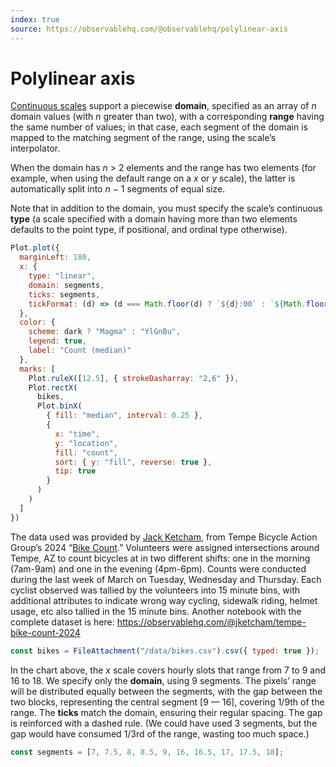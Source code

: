 ```yaml
---
index: true
source: https://observablehq.com/@observablehq/polylinear-axis
---
```


# Polylinear axis

[Continuous scales](https://observablehq.com/plot/features/scales#continuous-scales) support a piecewise **domain**, specified as an array of _n_ domain values (with _n_ greater than two), with a corresponding **range** having the same number of values; in that case, each segment of the domain is mapped to the matching segment of the range, using the scale’s interpolator.

When the domain has _n_&nbsp;&gt;&nbsp;2 elements and the range has two elements (for example, when using the default range on a _x_ or _y_ scale), the latter is automatically split into _n_&nbsp;&minus;&nbsp;1 segments of equal size.

Note that in addition to the domain, you must specify the scale’s continuous **type** (a scale specified with a domain having more than two elements defaults to the point type, if positional, and ordinal type otherwise).

```js echo
Plot.plot({
  marginLeft: 180,
  x: {
    type: "linear",
    domain: segments,
    ticks: segments,
    tickFormat: (d) => (d === Math.floor(d) ? `${d}:00` : `${Math.floor(d)}:30`)
  },
  color: {
    scheme: dark ? "Magma" : "YlGnBu",
    legend: true,
    label: "Count (median)"
  },
  marks: [
    Plot.ruleX([12.5], { strokeDasharray: "2,6" }),
    Plot.rectX(
      bikes,
      Plot.binX(
        { fill: "median", interval: 0.25 },
        {
          x: "time",
          y: "location",
          fill: "count",
          sort: { y: "fill", reverse: true },
          tip: true
        }
      )
    )
  ]
})
```

The data used was provided by [Jack Ketcham](/@jketcham), from Tempe Bicycle Action Group’s 2024 “[Bike Count](https://www.biketempe.org/bike-count-data/).” Volunteers were assigned intersections around Tempe, AZ to count bicycles at in two different shifts: one in the morning (7am-9am) and one in the evening (4pm-6pm). Counts were conducted during the last week of March on Tuesday, Wednesday and Thursday. Each cyclist observed was tallied by the volunteers into 15 minute bins, with additional attributes to indicate wrong way cycling, sidewalk riding, helmet usage, etc also tallied in the 15 minute bins. Another notebook with the complete dataset is here: https://observablehq.com/@jketcham/tempe-bike-count-2024

```js echo
const bikes = FileAttachment("/data/bikes.csv").csv({ typed: true });
```

In the chart above, the _x_ scale covers hourly slots that range from 7 to 9 and 16 to 18. We specify only the **domain**, using 9 segments. The pixels’ range will be distributed equally between the segments, with the gap between the two blocks, representing the central segment [9 — 16], covering 1/9th of the range. The **ticks** match the domain, ensuring their regular spacing. The gap is reinforced with a dashed rule. (We could have used 3 segments, but the gap would have consumed 1/3rd of the range, wasting too much space.)

```js echo
const segments = [7, 7.5, 8, 8.5, 9, 16, 16.5, 17, 17.5, 18];
```
